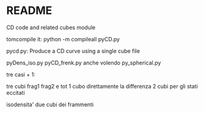 # README #

CD code and related cubes module

tomcompile it: python -m compileall pyCD.py 

pycd.py: Produce a CD curve using a single cube file

pyDens_iso.py
pyCD_frenk.py
anche volendo py_spherical.py

tre casi + 1:

tre cubi frag1 frag2 e tot
1 cubo direttamente la differenza 
2 cubi per gli stati eccitati 

isodensita' due cubi dei frammenti 

